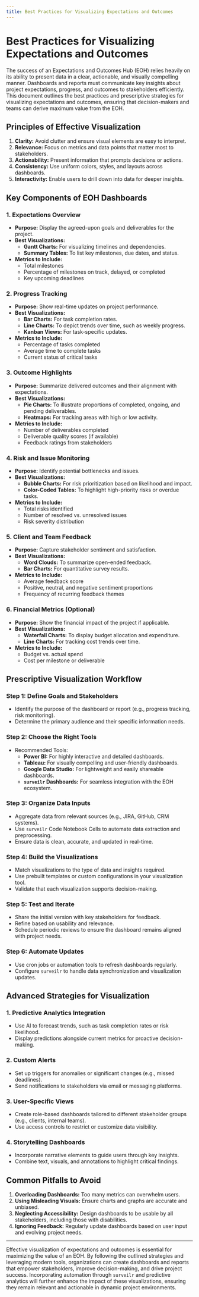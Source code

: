 ```yaml
---
title: Best Practices for Visualizing Expectations and Outcomes
---
```

# **Best Practices for Visualizing Expectations and Outcomes**

The success of an Expectations and Outcomes Hub (EOH) relies heavily on its ability to present data in a clear, actionable, and visually compelling manner. Dashboards and reports must communicate key insights about project expectations, progress, and outcomes to stakeholders efficiently. This document outlines the best practices and prescriptive strategies for visualizing expectations and outcomes, ensuring that decision-makers and teams can derive maximum value from the EOH.

## **Principles of Effective Visualization**
1. **Clarity:** Avoid clutter and ensure visual elements are easy to interpret.
2. **Relevance:** Focus on metrics and data points that matter most to stakeholders.
3. **Actionability:** Present information that prompts decisions or actions.
4. **Consistency:** Use uniform colors, styles, and layouts across dashboards.
5. **Interactivity:** Enable users to drill down into data for deeper insights.

## **Key Components of EOH Dashboards**

### **1. Expectations Overview**
- **Purpose:** Display the agreed-upon goals and deliverables for the project.
- **Best Visualizations:**
  - **Gantt Charts:** For visualizing timelines and dependencies.
  - **Summary Tables:** To list key milestones, due dates, and status.
- **Metrics to Include:**
  - Total milestones
  - Percentage of milestones on track, delayed, or completed
  - Key upcoming deadlines

### **2. Progress Tracking**
- **Purpose:** Show real-time updates on project performance.
- **Best Visualizations:**
  - **Bar Charts:** For task completion rates.
  - **Line Charts:** To depict trends over time, such as weekly progress.
  - **Kanban Views:** For task-specific updates.
- **Metrics to Include:**
  - Percentage of tasks completed
  - Average time to complete tasks
  - Current status of critical tasks

### **3. Outcome Highlights**
- **Purpose:** Summarize delivered outcomes and their alignment with expectations.
- **Best Visualizations:**
  - **Pie Charts:** To illustrate proportions of completed, ongoing, and pending deliverables.
  - **Heatmaps:** For tracking areas with high or low activity.
- **Metrics to Include:**
  - Number of deliverables completed
  - Deliverable quality scores (if available)
  - Feedback ratings from stakeholders

### **4. Risk and Issue Monitoring**
- **Purpose:** Identify potential bottlenecks and issues.
- **Best Visualizations:**
  - **Bubble Charts:** For risk prioritization based on likelihood and impact.
  - **Color-Coded Tables:** To highlight high-priority risks or overdue tasks.
- **Metrics to Include:**
  - Total risks identified
  - Number of resolved vs. unresolved issues
  - Risk severity distribution

### **5. Client and Team Feedback**
- **Purpose:** Capture stakeholder sentiment and satisfaction.
- **Best Visualizations:**
  - **Word Clouds:** To summarize open-ended feedback.
  - **Bar Charts:** For quantitative survey results.
- **Metrics to Include:**
  - Average feedback score
  - Positive, neutral, and negative sentiment proportions
  - Frequency of recurring feedback themes

### **6. Financial Metrics (Optional)**
- **Purpose:** Show the financial impact of the project if applicable.
- **Best Visualizations:**
  - **Waterfall Charts:** To display budget allocation and expenditure.
  - **Line Charts:** For tracking cost trends over time.
- **Metrics to Include:**
  - Budget vs. actual spend
  - Cost per milestone or deliverable

## **Prescriptive Visualization Workflow**

### **Step 1: Define Goals and Stakeholders**
- Identify the purpose of the dashboard or report (e.g., progress tracking, risk monitoring).
- Determine the primary audience and their specific information needs.

### **Step 2: Choose the Right Tools**
- Recommended Tools:
  - **Power BI:** For highly interactive and detailed dashboards.
  - **Tableau:** For visually compelling and user-friendly dashboards.
  - **Google Data Studio:** For lightweight and easily shareable dashboards.
  - **`surveilr` Dashboards:** For seamless integration with the EOH ecosystem.

### **Step 3: Organize Data Inputs**
- Aggregate data from relevant sources (e.g., JIRA, GitHub, CRM systems).
- Use `surveilr` Code Notebook Cells to automate data extraction and preprocessing.
- Ensure data is clean, accurate, and updated in real-time.

### **Step 4: Build the Visualizations**
- Match visualizations to the type of data and insights required.
- Use prebuilt templates or custom configurations in your visualization tool.
- Validate that each visualization supports decision-making.

### **Step 5: Test and Iterate**
- Share the initial version with key stakeholders for feedback.
- Refine based on usability and relevance.
- Schedule periodic reviews to ensure the dashboard remains aligned with project needs.

### **Step 6: Automate Updates**
- Use cron jobs or automation tools to refresh dashboards regularly.
- Configure `surveilr` to handle data synchronization and visualization updates.

## **Advanced Strategies for Visualization**

### **1. Predictive Analytics Integration**
- Use AI to forecast trends, such as task completion rates or risk likelihood.
- Display predictions alongside current metrics for proactive decision-making.

### **2. Custom Alerts**
- Set up triggers for anomalies or significant changes (e.g., missed deadlines).
- Send notifications to stakeholders via email or messaging platforms.

### **3. User-Specific Views**
- Create role-based dashboards tailored to different stakeholder groups (e.g., clients, internal teams).
- Use access controls to restrict or customize data visibility.

### **4. Storytelling Dashboards**
- Incorporate narrative elements to guide users through key insights.
- Combine text, visuals, and annotations to highlight critical findings.

## **Common Pitfalls to Avoid**
1. **Overloading Dashboards:** Too many metrics can overwhelm users.
2. **Using Misleading Visuals:** Ensure charts and graphs are accurate and unbiased.
3. **Neglecting Accessibility:** Design dashboards to be usable by all stakeholders, including those with disabilities.
4. **Ignoring Feedback:** Regularly update dashboards based on user input and evolving project needs.

---

Effective visualization of expectations and outcomes is essential for maximizing the value of an EOH. By following the outlined strategies and leveraging modern tools, organizations can create dashboards and reports that empower stakeholders, improve decision-making, and drive project success. Incorporating automation through `surveilr` and predictive analytics will further enhance the impact of these visualizations, ensuring they remain relevant and actionable in dynamic project environments.

